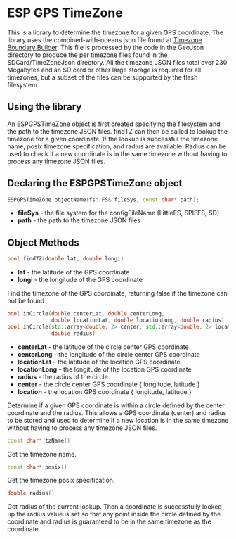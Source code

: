 # ESP GPS TimeZone

This is a library to determine the timezone for a given GPS coordinate. The
library uses the combined-with-oceans.json file found at [Timezone Boundary
Builder](https://github.com/evansiroky/timezone-boundary-builder). This file is
processed by the code in the GeoJson directory to produce the per timezone
files found in the SDCard/TimeZoneJson directory. All the timezone JSON files
total over 230 Megabytes and an SD card or other large storage is required for
all timezones, but a  subset of the files can be supported by the flash filesystem.

## Using the library

An ESPGPSTimeZone object is first created specifying the filesystem and the path
to the timezone JSON files. findTZ can then be called to lookup the timezone
for a given coordinate. If the lookup is successful the timezone name,
posix timezone specification, and radius are available. Radius can be used to
check if a new coordinate is in the same timezone without having to process
any timezone JSON files.

## Declaring the ESPGPSTimeZone object

```c++
ESPGPSTimeZone objectName(fs::FS& fileSys, const char* path);
```

- **fileSys** - the file system for the configFileName (LittleFS, SPIFFS, SD)
- **path** - the path to the timezone JSON files

## Object Methods

```c++
bool findTZ(double lat, double longi)
```

- **lat** - the latitude of the GPS coordinate
- **longi** - the longitude of the GPS coordinate

Find the timezone of the GPS coordinate, returning false if the timezone can
not be found

```c++
bool inCircle(double centerLat, double centerLong,
              double locationLat, double locationLong, double radius)
bool inCircle(std::array<double, 2> center, std::array<double, 2> location,
              double radius)
```

- **centerLat** - the latitude of the circle center GPS coordinate
- **centerLong** - the longitude of the circle center GPS coordinate
- **locationLat** - the latitude of the location GPS coordinate
- **locationLong** - the longitude of the location GPS coordinate
- **radius** - the radius of the circle
- **center** - the circle center GPS coordinate { longitude, latitude }
- **location** - the location GPS coordinate { longitude, latitude }

Determine if a given GPS coordinate is within a circle defined by the center
coordinate and the radius. This allows a GPS coordinate (center) and radius to
be stored and used to determine if a new location is in the same timezone
without having to process any timezone JSON files.

```c++
const char* tzName()
```

Get the timezone name.

```c++
const char* posix()
```

Get the timezone posix specification.

```c++
double radius()
```

Get radius of the current lookup. Then a coordinate is successfully looked up
the radius value is set so that any point inside the circle defined by the
coordinate and radius is guaranteed to be in the same timezone as the
coordinate.

